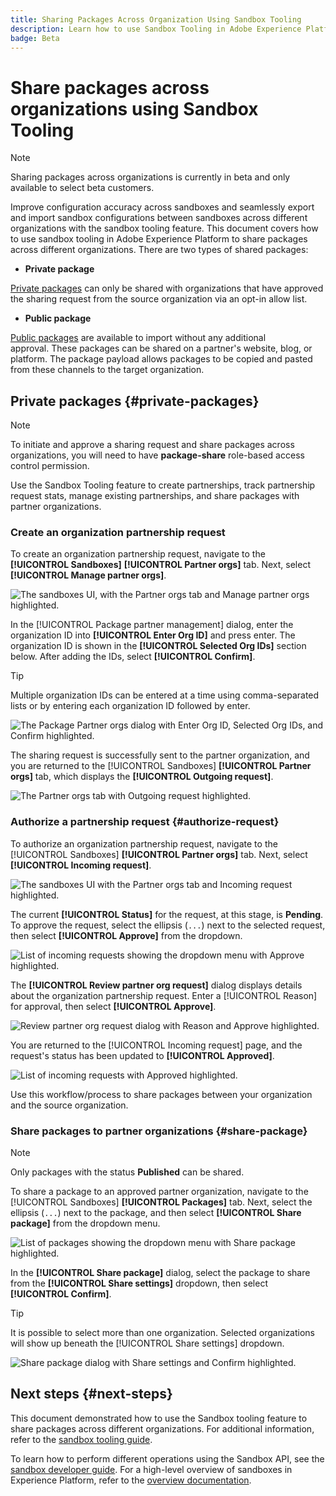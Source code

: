 ```yaml
---
title: Sharing Packages Across Organization Using Sandbox Tooling
description: Learn how to use Sandbox Tooling in Adobe Experience Platform to share packages across different organizations.
badge: Beta
---
```

# Share packages across organizations using Sandbox Tooling

>[!NOTE]
>
>Sharing packages across organizations is currently in beta and only available to select beta customers.

Improve configuration accuracy across sandboxes and seamlessly export and import sandbox configurations between sandboxes across different organizations with the sandbox tooling feature. This document covers how to use sandbox tooling in Adobe Experience Platform to share packages across different organizations. There are two types of shared packages:

- **Private package**

[Private packages](#private-packages) can only be shared with organizations that have approved the sharing request from the source organization via an opt-in allow list.

- **Public package**

[Public packages](./sandbox-tooling.md/#export-and-import-an-entire-sandbox) are available to import without any additional approval. These packages can be shared on a partner's website, blog, or platform. The package payload allows packages to be copied and pasted from these channels to the target organization.

## Private packages {#private-packages}

>[!NOTE]
>
>To initiate and approve a sharing request and share packages across organizations, you will need to have **package-share** role-based access control permission.

Use the Sandbox Tooling feature to create partnerships, track partnership request stats, manage existing partnerships, and share packages with partner organizations.

### Create an organization partnership request

To create an organization partnership request, navigate to the **[!UICONTROL Sandboxes]** **[!UICONTROL Partner orgs]** tab. Next, select **[!UICONTROL Manage partner orgs]**.

![The sandboxes UI, with the Partner orgs tab and Manage partner orgs highlighted.](../images/ui/sandbox-tooling/private-manage-partner-orgs.png)

In the [!UICONTROL Package partner management] dialog, enter the organization ID into **[!UICONTROL Enter Org ID]** and press enter. The organization ID is shown in the **[!UICONTROL Selected Org IDs]** section below. After adding the IDs, select **[!UICONTROL Confirm]**.

>[!TIP]
>
>Multiple organization IDs can be entered at a time using comma-separated lists or by entering each organization ID followed by enter.

![The Package Partner orgs dialog with Enter Org ID, Selected Org IDs, and Confirm highlighted.](../images/ui/sandbox-tooling/private-enter-org-id.png)

The sharing request is successfully sent to the partner organization, and you are returned to the [!UICONTROL Sandboxes] **[!UICONTROL Partner orgs]** tab, which displays the **[!UICONTROL Outgoing request]**.

![The Partner orgs tab with Outgoing request highlighted.](../images/ui/sandbox-tooling/private-outgoing-request.png)

### Authorize a partnership request {#authorize-request}

To authorize an organization partnership request, navigate to the [!UICONTROL Sandboxes] **[!UICONTROL Partner orgs]** tab. Next, select **[!UICONTROL Incoming request]**.

![The sandboxes UI with the Partner orgs tab and Incoming request highlighted.](../images/ui/sandbox-tooling/private-authorise-partner-org.png)

The current **[!UICONTROL Status]** for the request, at this stage, is **Pending**. To approve the request, select the ellipsis (`...`) next to the selected request, then select **[!UICONTROL Approve]** from the dropdown.

![List of incoming requests showing the dropdown menu with Approve highlighted.](../images/ui/sandbox-tooling/private-approve-partner-org.png)

The **[!UICONTROL Review partner org request]** dialog displays details about the organization partnership request. Enter a [!UICONTROL Reason] for approval, then select **[!UICONTROL Approve]**.

![Review partner org request dialog with Reason and Approve highlighted.](../images/ui/sandbox-tooling/private-approval-partner-org.png)

You are returned to the [!UICONTROL Incoming request] page, and the request's status has been updated to **[!UICONTROL Approved]**.

![List of incoming requests with Approved highlighted.](../images/ui/sandbox-tooling/private-approved-partner-org.png)

Use this workflow/process to share packages between your organization and the source organization.

### Share packages to partner organizations {#share-package}

>[!NOTE]
>
>Only packages with the status **Published** can be shared.

To share a package to an approved partner organization, navigate to the [!UICONTROL Sandboxes] **[!UICONTROL Packages]** tab. Next, select the ellipsis (`...`) next to the package, and then select **[!UICONTROL Share package]** from the dropdown menu.

![List of packages showing the dropdown menu with Share package highlighted.](../images/ui/sandbox-tooling/private-share-package.png)

In the **[!UICONTROL Share package]** dialog, select the package to share from the **[!UICONTROL Share settings]** dropdown, then select **[!UICONTROL Confirm]**.

>[!TIP]
>
>It is possible to select more than one organization. Selected organizations will show up beneath the [!UICONTROL Share settings] dropdown.

![Share package dialog with Share settings and Confirm highlighted.](../images/ui/sandbox-tooling/private-share-package-confirm.png)

## Next steps {#next-steps}

This document demonstrated how to use the Sandbox tooling feature to share packages across different organizations. For additional information, refer to the [sandbox tooling guide](../ui/sandbox-tooling.md).

To learn how to perform different operations using the Sandbox API, see the [sandbox developer guide](../api/getting-started.md). For a high-level overview of sandboxes in Experience Platform, refer to the [overview documentation](../home.md).
